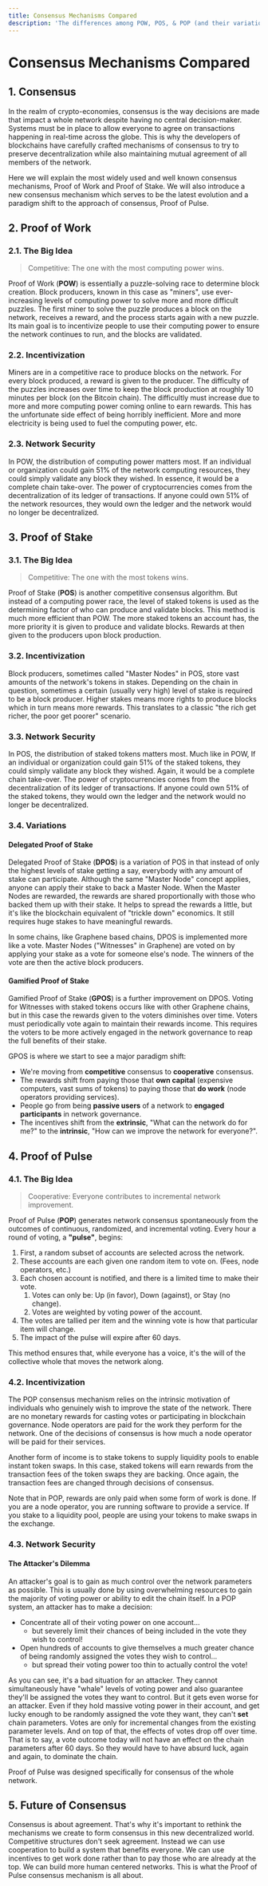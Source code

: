 ```yaml
---
title: Consensus Mechanisms Compared
description: 'The differences among POW, POS, & POP (and their variations)'
---
```


# Consensus Mechanisms Compared

## 1. Consensus

In the realm of crypto-economies, consensus is the way decisions are made that impact a whole network despite having no central decision-maker. Systems must be in place to allow everyone to agree on transactions happening in real-time across the globe. This is why the developers of blockchains have carefully crafted mechanisms of consensus to try to preserve decentralization while also maintaining mutual agreement of all members of the network.

Here we will explain the most widely used and well known consensus mechanisms, Proof of Work and Proof of Stake. We will also introduce a new consensus mechanism which serves to be the latest evolution and a paradigm shift to the approach of consensus, Proof of Pulse.

## 2. Proof of Work

### 2.1. The Big Idea

> Competitive: The one with the most computing power wins.

Proof of Work \(**POW**\) is essentially a puzzle-solving race to determine block creation. Block producers, known in this case as "miners", use ever-increasing levels of computing power to solve more and more difficult puzzles. The first miner to solve the puzzle produces a block on the network, receives a reward, and the process starts again with a new puzzle. Its main goal is to incentivize people to use their computing power to ensure the network continues to run, and the blocks are validated.

### 2.2. Incentivization

Miners are in a competitive race to produce blocks on the network. For every block produced, a reward is given to the producer. The difficulty of the puzzles increases over time to keep the block production at roughly 10 minutes per block \(on the Bitcoin chain\). The difficultly must increase due to more and more computing power coming online to earn rewards. This has the unfortunate side effect of being horribly inefficient. More and more electricity is being used to fuel the computing power, etc.

### 2.3. Network Security

In POW, the distribution of computing power matters most. If an individual or organization could gain 51% of the network computing resources, they could simply validate any block they wished. In essence, it would be a complete chain take-over. The power of cryptocurrencies comes from the decentralization of its ledger of transactions. If anyone could own 51% of the network resources, they would own the ledger and the network would no longer be decentralized.

## 3. Proof of Stake

### 3.1. The Big Idea

> Competitive: The one with the most tokens wins.

Proof of Stake \(**POS**\) is another competitive consensus algorithm. But instead of a computing power race, the level of staked tokens is used as the determining factor of who can produce and validate blocks. This method is much more efficient than POW. The more staked tokens an account has, the more priority it is given to produce and validate blocks. Rewards at then given to the producers upon block production.

### 3.2. Incentivization

Block producers, sometimes called "Master Nodes" in POS, store vast amounts of the network's tokens in stakes. Depending on the chain in question, sometimes a certain \(usually very high\) level of stake is required to be a block producer. Higher stakes means more rights to produce blocks which in turn means more rewards. This translates to a classic "the rich get richer, the poor get poorer" scenario.

### 3.3. Network Security

In POS, the distribution of staked tokens matters most. Much like in POW, If an individual or organization could gain 51% of the staked tokens, they could simply validate any block they wished. Again, it would be a complete chain take-over. The power of cryptocurrencies comes from the decentralization of its ledger of transactions. If anyone could own 51% of the staked tokens, they would own the ledger and the network would no longer be decentralized.

### 3.4. Variations

#### Delegated Proof of Stake

Delegated Proof of Stake \(**DPOS**\) is a variation of POS in that instead of only the highest levels of stake getting a say, everybody with any amount of stake can participate. Although the same "Master Node" concept applies, anyone can apply their stake to back a Master Node. When the Master Nodes are rewarded, the rewards are shared proportionally with those who backed them up with their stake. It helps to spread the rewards a little, but it's like the blockchain equivalent of "trickle down" economics. It still requires huge stakes to have meaningful rewards.

In some chains, like Graphene based chains, DPOS is implemented more like a vote. Master Nodes \("Witnesses" in Graphene\) are voted on by applying your stake as a vote for someone else's node. The winners of the vote are then the active block producers.

#### Gamified Proof of Stake

Gamified Proof of Stake \(**GPOS**\) is a further improvement on DPOS. Voting for Witnesses with staked tokens occurs like with other Graphene chains, but in this case the rewards given to the voters diminishes over time. Voters must periodically vote again to maintain their rewards income. This requires the voters to be more actively engaged in the network governance to reap the full benefits of their stake.

GPOS is where we start to see a major paradigm shift:

* We're moving from **competitive** consensus to **cooperative** consensus.
* The rewards shift from paying those that **own capital** \(expensive computers, vast sums of tokens\) to paying those that **do work** \(node operators providing services\).
* People go from being **passive users** of a network to **engaged participants** in network governance.
* The incentives shift from the **extrinsic**, "What can the network do for me?" to the **intrinsic**, "How can we improve the network for everyone?".

## 4. Proof of Pulse

### 4.1. The Big Idea

> Cooperative: Everyone contributes to incremental network improvement.

Proof of Pulse \(**POP**\) generates network consensus spontaneously from the outcomes of continuous, randomized, and incremental voting. Every hour a round of voting, a **"pulse"**, begins:

1. First, a random subset of accounts are selected across the network.
2. These accounts are each given one random item to vote on. \(Fees, node operators, etc.\)
3. Each chosen account is notified, and there is a limited time to make their vote.
   1. Votes can only be: Up \(in favor\), Down \(against\), or Stay \(no change\).
   2. Votes are weighted by voting power of the account.
4. The votes are tallied per item and the winning vote is how that particular item will change.
5. The impact of the pulse will expire after 60 days.

This method ensures that, while everyone has a voice, it's the will of the collective whole that moves the network along.

### 4.2. Incentivization

The POP consensus mechanism relies on the intrinsic motivation of individuals who genuinely wish to improve the state of the network. There are no monetary rewards for casting votes or participating in blockchain governance. Node operators are paid for the work they perform for the network. One of the decisions of consensus is how much a node operator will be paid for their services.

Another form of income is to stake tokens to supply liquidity pools to enable instant token swaps. In this case, staked tokens will earn rewards from the transaction fees of the token swaps they are backing. Once again, the transaction fees are changed through decisions of consensus.

Note that in POP, rewards are only paid when some form of work is done. If you are a node operator, you are running software to provide a service. If you stake to a liquidity pool, people are using your tokens to make swaps in the exchange.

### 4.3. Network Security

#### The Attacker's Dilemma

An attacker's goal is to gain as much control over the network parameters as possible. This is usually done by using overwhelming resources to gain the majority of voting power or ability to edit the chain itself. In a POP system, an attacker has to make a decision:

* Concentrate all of their voting power on one account...
  * but severely limit their chances of being included in the vote they wish to control!
* Open hundreds of accounts to give themselves a much greater chance of being randomly assigned the votes they wish to control...
  * but spread their voting power too thin to actually control the vote!

As you can see, it's a bad situation for an attacker. They cannot simultaneously have "whale" levels of voting power and also guarantee they'll be assigned the votes they want to control. But it gets even worse for an attacker. Even if they hold massive voting power in their account, and get lucky enough to be randomly assigned the vote they want, they can't **set** chain parameters. Votes are only for incremental changes from the existing parameter levels. And on top of that, the effects of votes drop off over time. That is to say, a vote outcome today will not have an effect on the chain parameters after 60 days. So they would have to have absurd luck, again and again, to dominate the chain.

Proof of Pulse was designed specifically for consensus of the whole network.

## 5. Future of Consensus

Consensus is about agreement. That's why it's important to rethink the mechanisms we create to form consensus in this new decentralized world. Competitive structures don't seek agreement. Instead we can use cooperation to build a system that benefits everyone. We can use incentives to get work done rather than to pay those who are already at the top. We can build more human centered networks. This is what the Proof of Pulse consensus mechanism is all about.

